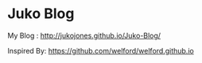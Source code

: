 Juko Blog
=======

My Blog : http://jukojones.github.io/Juko-Blog/

Inspired By: https://github.com/welford/welford.github.io